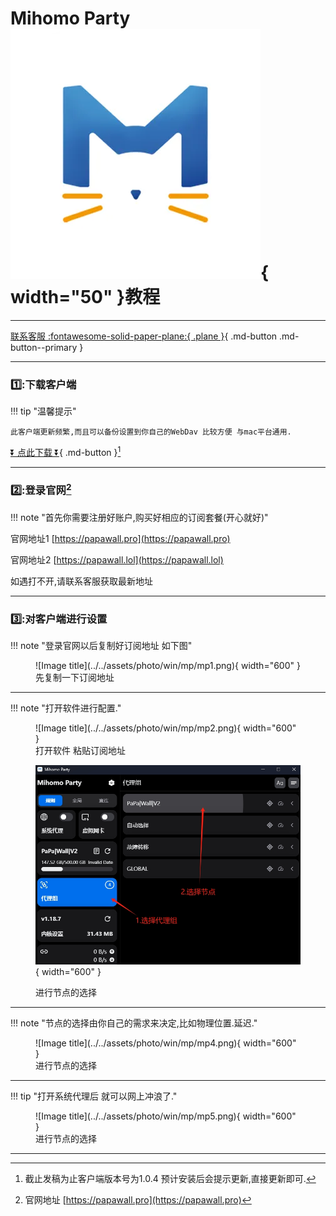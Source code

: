 # Mihomo Party![Image title](../../assets/photo/win/mp/mplogo.png){ width="50" }教程
---

[联系客服 :fontawesome-solid-paper-plane:{ .plane }](../../chat.html){ .md-button .md-button--primary }

---

### 1️⃣:下载客户端
!!! tip "温馨提示"
    
    此客户端更新频繁,而且可以备份设置到你自己的WebDav 比较方便 与mac平台通用.
    
[⏬ 点此下载 ⏬](../../download/mp_1.0.4.exe){ .md-button }[^1] 

---

### 2️⃣:登录官网[^2] 

!!! note "首先你需要注册好账户,购买好相应的订阅套餐(开心就好)"

官网地址1 [https://papawall.pro](https://papawall.pro)

官网地址2 [https://papawall.lol](https://papawall.lol)

如遇打不开,请联系客服获取最新地址


    
---

### 3️⃣:对客户端进行设置
!!! note "登录官网以后复制好订阅地址 如下图"
<figure markdown="span">
![Image title](../../assets/photo/win/mp/mp1.png){ width="600" }
  <figcaption>先复制一下订阅地址</figcaption>
</figure>

---

!!! note "打开软件进行配置."

<figure markdown="span">
![Image title](../../assets/photo/win/mp/mp2.png){ width="600" }
  <figcaption>打开软件 粘贴订阅地址</figcaption>

![Image title](../../assets/photo/win/mp/mp3.png){ width="600" }
  <figcaption>进行节点的选择</figcaption>
</figure>

---

!!! note "节点的选择由你自己的需求来决定,比如物理位置.延迟."

<figure markdown="span">
![Image title](../../assets/photo/win/mp/mp4.png){ width="600" }
  <figcaption>进行节点的选择</figcaption>
</figure>

---
!!! tip "打开系统代理后 就可以网上冲浪了."
<figure markdown="span">
![Image title](../../assets/photo/win/mp/mp5.png){ width="600" }
  <figcaption>进行节点的选择</figcaption>
</figure>

----












[^1]: 截止发稿为止客户端版本号为1.0.4 预计安装后会提示更新,直接更新即可.
[^2]: 官网地址 [https://papawall.pro](https://papawall.pro)
